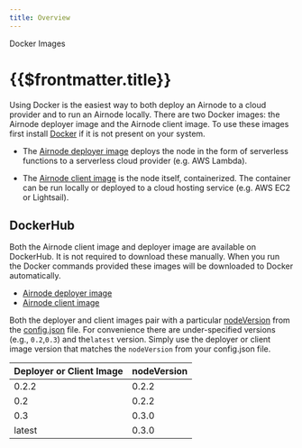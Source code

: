 ```yaml
---
title: Overview
---
```


<TitleSpan>Docker Images</TitleSpan>

# {{$frontmatter.title}}

<TocHeader />
<TOC class="table-of-contents" :include-level="[2,3]" />

Using Docker is the easiest way to both deploy an Airnode to a cloud provider
and to run an Airnode locally. There are two Docker images: the Airnode deployer
image and the Airnode client image. To use these images first install
[Docker](https://docs.docker.com/get-docker/) if it is not present on your
system.

- The [Airnode deployer image](./deployer-image.md) deploys the node in the form
  of serverless functions to a serverless cloud provider (e.g. AWS Lambda).

- The [Airnode client image](client-image.md) is the node itself, containerized.
  The container can be run locally or deployed to a cloud hosting service (e.g.
  AWS EC2 or Lightsail).

## DockerHub

Both the Airnode client image and deployer image are available on DockerHub. It
is not required to download these manually. When you run the Docker commands
provided these images will be downloaded to Docker automatically.

- [Airnode deployer image](https://hub.docker.com/r/api3/airnode-deployer)
- [Airnode client image](https://hub.docker.com/r/api3/airnode-client)

Both the deployer and client images pair with a particular
[nodeVersion](../../reference/deployment-files/config-json.html#nodeversion)
from the [config.json](../../reference/examples/config-json.html) file. For
convenience there are under-specified versions (e.g., `0.2`,`0.3`) and
the`latest` version. Simply use the deployer or client image version that
matches the `nodeVersion` from your config.json file.

| Deployer or Client Image | nodeVersion |
| ------------------------ | ----------- |
| 0.2.2                    | 0.2.2       |
| 0.2                      | 0.2.2       |
| 0.3                      | 0.3.0       |
| latest                   | 0.3.0       |
